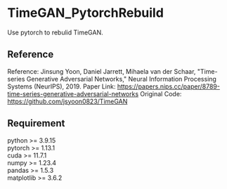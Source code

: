 # TimeGAN_PytorchRebuild
Use pytorch to rebulid TimeGAN.

## Reference
Reference: Jinsung Yoon, Daniel Jarrett, Mihaela van der Schaar, "Time-series Generative Adversarial Networks," Neural Information Processing Systems (NeurIPS), 2019.
Paper Link: https://papers.nips.cc/paper/8789-time-series-generative-adversarial-networks
Original Code: https://github.com/jsyoon0823/TimeGAN

## Requirement
python >= 3.9.15  
pytorch >= 1.13.1  
cuda >= 11.7.1  
numpy >= 1.23.4  
pandas >= 1.5.3  
matplotlib >= 3.6.2  
